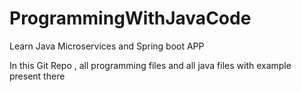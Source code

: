 # ProgrammingWithJavaCode
Learn Java Microservices and Spring boot APP

In this Git Repo , all programming files and all java files with example present there
